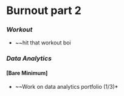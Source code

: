 # Burnout part 2

### *Workout*
* ~~hit that workout boi

### *Data Analytics*
#### [Bare Minimum]
* ~~Work on data analytics portfolio (1/3)*


